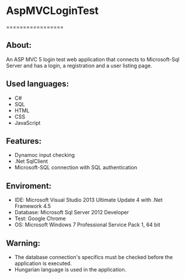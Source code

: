 # AspMVCLoginTest
=================


About:
------
An ASP MVC 5 login test web application that connects to Microsoft-Sql Server and has a login, a registration and a user listing page.


Used languages:
---------------
- C#
- SQL
- HTML
- CSS
- JavaScript


Features:
---------
- Dynamoc input checking
- .Net SqlClient
- Microsoft-SQL connection with SQL authentication


Enviroment:
-----------
- IDE: Microsoft Visual Studio 2013 Ultimate Update 4 with .Net Framework 4.5
- Database: Microsoft Sql Server 2012 Developer
- Test: Google Chrome
- OS: Microsoft Windows 7 Professional Service Pack 1, 64 bit


Warning:
--------
- The database connection's specifics must be checked before the application is executed.
- Hungarian language is used in the application.
